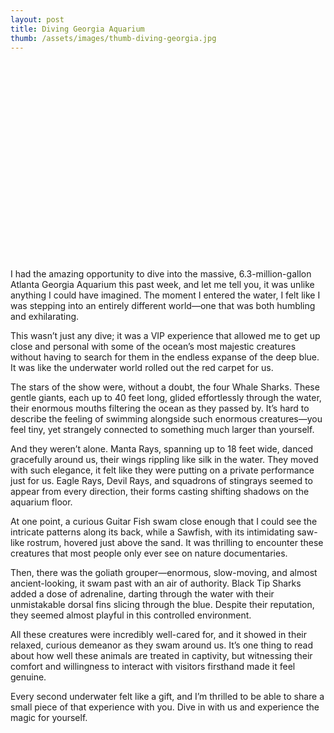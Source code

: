 ```yaml
---
layout: post
title: Diving Georgia Aquarium
thumb: /assets/images/thumb-diving-georgia.jpg
---
```


<p class="rounded overflow-hidden mb-12">
  <script src="https://fast.wistia.com/embed/medias/eyrxj6lfze.jsonp" async></script><script src="https://fast.wistia.com/assets/external/E-v1.js" async></script><div class="wistia_responsive_padding" style="padding:57.5% 0 28px 0;position:relative;"><div class="wistia_responsive_wrapper" style="height:100%;left:0;position:absolute;top:0;width:100%;"><div class="wistia_embed wistia_async_eyrxj6lfze videoFoam=true" style="height:100%;position:relative;width:100%">&nbsp;</div></div></div>
</p>

I had the amazing opportunity to dive into the massive, 6.3-million-gallon Atlanta Georgia Aquarium this past week, and let me tell you, it was unlike anything I could have imagined. The moment I entered the water, I felt like I was stepping into an entirely different world—one that was both humbling and exhilarating.

This wasn’t just any dive; it was a VIP experience that allowed me to get up close and personal with some of the ocean’s most majestic creatures without having to search for them in the endless expanse of the deep blue. It was like the underwater world rolled out the red carpet for us.

The stars of the show were, without a doubt, the four Whale Sharks. These gentle giants, each up to 40 feet long, glided effortlessly through the water, their enormous mouths filtering the ocean as they passed by. It’s hard to describe the feeling of swimming alongside such enormous creatures—you feel tiny, yet strangely connected to something much larger than yourself.

And they weren’t alone. Manta Rays, spanning up to 18 feet wide, danced gracefully around us, their wings rippling like silk in the water. They moved with such elegance, it felt like they were putting on a private performance just for us. Eagle Rays, Devil Rays, and squadrons of stingrays seemed to appear from every direction, their forms casting shifting shadows on the aquarium floor.

At one point, a curious Guitar Fish swam close enough that I could see the intricate patterns along its back, while a Sawfish, with its intimidating saw-like rostrum, hovered just above the sand. It was thrilling to encounter these creatures that most people only ever see on nature documentaries.

Then, there was the goliath grouper—enormous, slow-moving, and almost ancient-looking, it swam past with an air of authority. Black Tip Sharks added a dose of adrenaline, darting through the water with their unmistakable dorsal fins slicing through the blue. Despite their reputation, they seemed almost playful in this controlled environment.

All these creatures were incredibly well-cared for, and it showed in their relaxed, curious demeanor as they swam around us. It’s one thing to read about how well these animals are treated in captivity, but witnessing their comfort and willingness to interact with visitors firsthand made it feel genuine.

Every second underwater felt like a gift, and I’m thrilled to be able to share a small piece of that experience with you. Dive in with us and experience the magic for yourself.